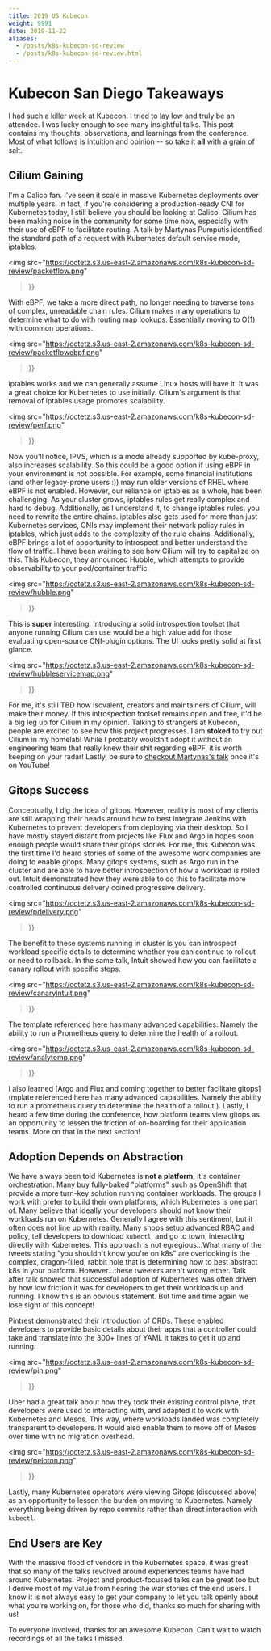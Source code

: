 ```yaml
---
title: 2019 US Kubecon
weight: 9991
date: 2019-11-22
aliases:
  - /posts/k8s-kubecon-sd-review
  - /posts/k8s-kubecon-sd-review.html
---
```


# Kubecon San Diego Takeaways

I had such a killer week at Kubecon. I tried to lay low and truly be an
attendee. I was lucky enough to see many insightful talks. This post contains my
thoughts, observations, and learnings from the conference. Most of what follows
is intuition and opinion -- so take it **all** with a grain of salt.

## Cilium Gaining

I'm a Calico fan. I've seen it scale in massive Kubernetes deployments over
multiple years. In fact, if you're considering a production-ready CNI for
Kubernetes today, I still believe you should be looking at Calico. Cilium has
been making noise in the community for some time now, especially with their use
of eBPF to facilitate routing. A talk by Martynas Pumputis identified the
standard path of a request with Kubernetes default service mode, iptables.

<img
src="https://octetz.s3.us-east-2.amazonaws.com/k8s-kubecon-sd-review/packetflow.png"
>}}

With eBPF, we take a more direct path, no longer needing to traverse tons of
complex, unreadable chain rules. Cilium makes many operations to determine what
to do with routing map lookups. Essentially moving to O(1) with common
operations.

<img
src="https://octetz.s3.us-east-2.amazonaws.com/k8s-kubecon-sd-review/packetflowebpf.png"
>}}

iptables works and we can generally assume Linux hosts will have it. It was a
great choice for Kubernetes to use initially. Cilium's argument is that removal
of iptables usage promotes scalability.

<img
src="https://octetz.s3.us-east-2.amazonaws.com/k8s-kubecon-sd-review/perf.png"
>}}

Now you'll notice, IPVS, which is a mode already supported by kube-proxy, also
increases scalability.  So this could be a good option if using eBPF in your
environment is not possible. For example, some financial institutions (and other
legacy-prone users :)) may run older versions of RHEL where eBPF is not enabled.
However, our reliance on iptables as a whole, has been challenging. As your
cluster grows, iptables rules get really complex and hard to debug.
Additionally, as I understand it, to change iptables rules, you need to rewrite
the entire chains. iptables also gets used for more than just Kubernetes
services, CNIs may implement their network policy rules in iptables, which just
adds to the complexity of the rule chains.  Additionally, eBPF brings a lot of
opportunity to introspect and better understand the flow of traffic. I have been
waiting to see how Cilium will try to capitalize on this. This Kubecon, they
announced Hubble, which attempts to provide observability to your pod/container
traffic.

<img
src="https://octetz.s3.us-east-2.amazonaws.com/k8s-kubecon-sd-review/hubble.png"
>}}

This is **super** interesting. Introducing a solid introspection toolset that
anyone running Cilium can use would be a high value add for those evaluating
open-source CNI-plugin options. The UI looks pretty solid at first glance.

<img
src="https://octetz.s3.us-east-2.amazonaws.com/k8s-kubecon-sd-review/hubbleservicemap.png"
>}}

For me, it's still TBD how Isovalent, creators and maintainers of Cilium, will
make their money. If this introspection toolset remains open and free, it'd be a
big leg up for Cilium in my opinion.  Talking to strangers at Kubecon, people
are excited to see how this project progresses.  I am **stoked** to try out
Cilium in my homelab! While I probably wouldn't adopt it without an engineering
team that really knew their shit regarding eBPF, it is worth keeping on your
radar!  Lastly, be sure to [checkout Martynas's
talk](https://kccncna19.sched.com/event/Uaam/liberating-kubernetes-from-kube-proxy-and-iptables-martynas-pumputis-cilium)
once it's on YouTube!

## Gitops Success

Conceptually, I dig the idea of gitops. However, reality is most of my clients
are still wrapping their heads around how to best integrate Jenkins with
Kubernetes to prevent developers from deploying via their desktop. So I have
mostly stayed distant from projects like Flux and Argo in hopes soon enough
people would share their gitops stories. For me, this Kubecon was the first time
I'd heard stories of some of the awesome work companies are doing to enable
gitops. Many gitops systems, such as Argo run in the cluster and are able to
have better introspection of how a workload is rolled out. Intuit demonstrated
how they were able to do this to facilitate more controlled continuous delivery
coined progressive delivery.

<img
src="https://octetz.s3.us-east-2.amazonaws.com/k8s-kubecon-sd-review/pdelivery.png"
>}}

The benefit to these systems running in cluster is you can introspect workload
specific details to determine whether you can continue to rollout or need to
rollback. In the same talk, Intuit showed how you can facilitate a canary
rollout with specific steps.

<img
src="https://octetz.s3.us-east-2.amazonaws.com/k8s-kubecon-sd-review/canaryintuit.png"
>}}

The template referenced here has many advanced capabilities. Namely the ability
to run a Prometheus query to determine the health of a rollout.

<img
src="https://octetz.s3.us-east-2.amazonaws.com/k8s-kubecon-sd-review/analytemp.png"
>}}

I also learned [Argo and Flux and coming together to better facilitate
gitops](mplate referenced here has many advanced capabilities. Namely the
ability to run a prometheus query to determine the health of a rollout.).
Lastly, I heard a few time during the conference, how platform teams view gitops
as an opportunity to lessen the friction of on-boarding for their application
teams. More on that in the next section!

## Adoption Depends on Abstraction

We have always been told Kubernetes is **not a platform**; it's container
orchestration. Many buy fully-baked "platforms" such as OpenShift that provide a
more turn-key solution running container workloads. The groups I work with
prefer to build their own platforms, which Kubernetes is one part of. Many
believe that ideally your developers should not know their workloads run on
Kubernetes.  Generally I agree with this sentiment, but it often does not line
up with reality.  Many shops setup advanced RBAC and policy, tell developers to
download `kubectl`, and go to town, interacting directly with Kubernetes. This
approach is not egregious...What many of the tweets stating "you shouldn't know
you're on k8s" are overlooking is the complex, dragon-filled, rabbit hole that
is determining how to best abstract k8s in your platform. However...these
tweeters aren't wrong either. Talk after talk showed that successful adoption of
Kubernetes was often driven by how low friction it was for developers to get
their workloads up and running. I know this is an obvious statement. But time
and time again we lose sight of this concept! 

Pintrest demonstrated their introduction of CRDs. These enabled developers to
provide basic details about their apps that a controller could take and
translate into the 300+ lines of YAML it takes to get it up and running.

<img
src="https://octetz.s3.us-east-2.amazonaws.com/k8s-kubecon-sd-review/pin.png"
>}}

Uber had a great talk about how they took their existing control plane, that
developers were used to interacting with, and adapted it to work with Kubernetes
and Mesos. This way, where workloads landed was completely transparent to
developers. It would also enable them to move off of Mesos over time with no
migration overhead.

<img
src="https://octetz.s3.us-east-2.amazonaws.com/k8s-kubecon-sd-review/peloton.png"
>}}

Lastly, many Kubernetes operators were viewing Gitops (discussed above) as an
opportunity to lessen the burden on moving to Kubernetes. Namely everything
being driven by repo commits rather than direct interaction with `kubectl`.

## End Users are Key

With the massive flood of vendors in the Kubernetes space, it was great that so
many of the talks revolved around experiences teams have had around Kubernetes.
Project and product-focused talks can be great too but I derive most of my value
from hearing the war stories of the end users. I know it is not always easy to
get your company to let you talk openly about what you're working on, for those
who did, thanks so much for sharing with us!

To everyone involved, thanks for an awesome Kubecon. Can't wait to watch
recordings of all the talks I missed.
